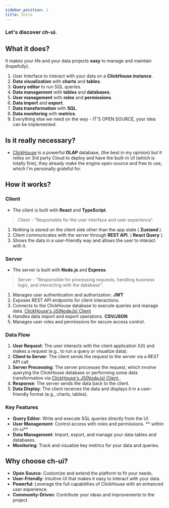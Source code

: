 ```yaml
---
sidebar_position: 1
title: Intro
---
```


### Let's discover **ch-ui**.

## What it does?

It makes your life and your data projects **easy** to manage and maintain (hopefully).

1. User Interface to interact with your data on a **ClickHouse instance**.
2. **Data visualization** with **charts** and **tables**.
3. **Query editor** to run SQL queries.
4. **Data management** with **tables** and **databases**.
5. **User management** with **roles** and **permissions**.
6. **Data import** and **export**.
7. **Data transformation** with **SQL**.
8. **Data monitoring** with **metrics**.
9. Everything else we need on the way - IT'S OPEN SOURCE, your idea can be implemented.

## Is it really necessary?

- [ClickHouse](https://clickhouse.com) is a powerful **OLAP** database, (the best in my opinion) but it relies on 3rd party Cloud to deploy and have the built-in UI (which is totally fine), they already make the engine open-source and free to use, which I'm personally grateful for.

## How it works?

### Client

- The client is built with **React** and **TypeScript**.

> Client - "Responsible for the user interface and user experience".

1. Nothing is stored on the client side other than the app state ( **Zustand** ).
2. Client communicates with the server through **REST API**. ( **React Query** ).
3. Shows the data in a user-friendly way and allows the user to interact with it.

### Server

- The server is built with **Node.js** and **Express**.

> Server - "Responsible for processing requests, handling business logic, and interacting with the database".

1. Manages user authentication and authorization. **JWT**
2. Exposes REST API endpoints for client interactions.
3. Connects to the ClickHouse database to execute queries and manage data. [ClickHouse's JS(NodeJs) Client ](https://clickhouse.com/docs/en/integrations/language-clients/javascript)
4. Handles data import and export operations. **CSV/JSON**
5. Manages user roles and permissions for secure access control.

### Data Flow

1. **User Request**: The user interacts with the client application (UI) and makes a request (e.g., to run a query or visualize data).
2. **Client to Server**: The client sends the request to the server via a REST API call.
3. **Server Processing**: The server processes the request, which involve querying the ClickHouse database or performing some data transformation via [ClickHouse's JS(NodeJs) Client ](https://clickhouse.com/docs/en/integrations/language-clients/javascript).
4. **Response**: The server sends the data back to the client.
5. **Data Display**: The client receives the data and displays it in a user-friendly format (e.g., charts, tables).

### Key Features

- **Query Editor**: Write and execute SQL queries directly from the UI.
- **User Management**: Control access with roles and permissions. ** within ch-ui** 
- **Data Management**: Import, export, and manage your data tables and databases.
- **Monitoring**: Track and visualize key metrics for your data and queries.

## Why choose ch-ui?

- **Open Source**: Customize and extend the platform to fit your needs.
- **User-Friendly**: Intuitive UI that makes it easy to interact with your data.
- **Powerful**: Leverage the full capabilities of ClickHouse with an enhanced user experience.
- **Community-Driven**: Contribute your ideas and improvements to the project.
